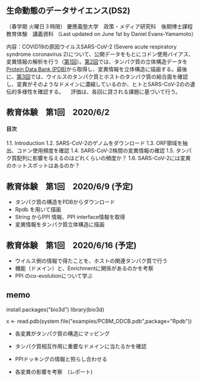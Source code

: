 ## 生命動態のデータサイエンス(DS2)
（春学期 火曜日３時限）
慶應義塾大学　政策・メディア研究科　後期博士課程　教育体験　講義資料
（Last updated on June 1st by Daniel Evans-Yamamoto）



内容：COVID19の原因ウイルスSARS-CoV-2 (Severe acute respiratory syndrome coronavirus 2)について、公開データをもとにコドン使用バイアス、変異情報の解析を行う（[第1回](https://github.com/DanYamamotoEvans/DanYamamotoEvans.github.io/blob/master/blog/code/ds4gd.md#教育体験第1回202062)）。[第2回](https://github.com/DanYamamotoEvans/DanYamamotoEvans.github.io/blob/master/blog/code/ds4gd.md#教育体験第2回202069)では、タンパク質の立体構造データを[Protein Data Bank (PDB)](https://www.rcsb.org)から取得し、変異情報を立体構造に描画する。最後に、[第3回](https://github.com/DanYamamotoEvans/DanYamamotoEvans.github.io/blob/master/blog/code/ds4gd.md#教育体験第3回2020616)では、ウイルスのタンパク質とホストのタンパク質の結合面を確認し、変異がそのようなドメインに濃縮しているのか、ヒトとSARS-CoV-2のの遺伝的多様性を確認する。
　評価は、各回に貸される課題に基づいて行う。


## 教育体験　第1回　2020/6/2
#### 目次
1.1. Introduction
1.2. SARS-CoV-2のゲノムをダウンロード
1.3. ORF領域を抽出、コドン使用頻度を確認
1.4. SARS-CoV-2株間の変異情報の確認
1.5. タンパク質配列に影響を与えるのはどれくらいの頻度か？
1.6. SARS-CoV-2には変異のホットスポットはあるのか？




## 教育体験　第1回　2020/6/9 (予定)
- タンパク質の構造をPDBからダウンロード
- Rpdb を用いて描画
- String からPPI 情報、PPI interface情報を取得
- 変異情報をタンパク質立体構造に描画

##  教育体験　第1回　2020/6/16 (予定)
- ウイルス側の情報で得たことを、ホストの関連タンパク質で行う
- 機能（ドメイン）と、Enrichmentに関係があるのかを考察
- PPI のco-evolutionについて学ぶ


## memo 
install.packages("bio3d")
library(bio3d)



x <- read.pdb(system.file("examples/PCBM_ODCB.pdb",package="Rpdb"))

- 各変異がタンパク質の構造にマッピング

- タンパク質相互作用に重要なドメインに当たるかを確認
- PPIドッキングの情報と照らし合わせる
- 各変異の影響を考察　(レポート)
